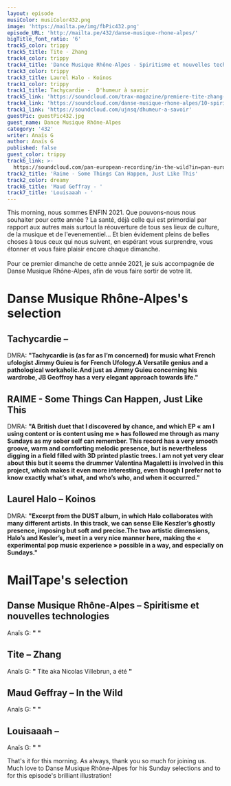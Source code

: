 ```yaml
---
layout: episode
musiColor: musiColor432.png
image: 'https://mailta.pe/img/fbPic432.png'
episode_URL: 'http://mailta.pe/432/danse-musique-rhone-alpes/'
bigTitle_font_ratio: '6'
track5_color: trippy
track5_title: Tite - Zhang
track4_color: trippy
track4_title: 'Dance Musique Rhône-Alpes - Spiritisme et nouvelles technologies '
track3_color: trippy
track3_title: Laurel Halo - Koinos
track1_color: trippy
track1_title: Tachycardie -  D'humeur à savoir
track5_link: 'https://soundcloud.com/trax-magazine/premiere-tite-zhang-fragil-musique'
track4_link: 'https://soundcloud.com/danse-musique-rhone-alpes/10-spiritisme-mtrdigit-v1'
track1_link: 'https://soundcloud.com/ujnsq/dhumeur-a-savoir'
guestPic: guestPic432.jpg
guest_name: Dance Musique Rhône-Alpes
category: '432'
writer: Anaïs G
author: Anaïs G
published: false
guest_color: trippy
track6_link: >-
  https://soundcloud.com/pan-european-recording/in-the-wild?in=pan-european-recording/sets/maud-geffray-1994
track2_title: 'Raime - Some Things Can Happen, Just Like This'
track2_color: dreamy
track6_title: 'Maud Geffray - '
track7_title: 'Louisaaah - '
---
```


<p id="introduction">This morning, nous sommes ENFIN 2021. Que pouvons-nous nous souhaiter pour cette année ? La santé, déjà celle qui est primordial par rapport aux autres mais surtout la réouverture de tous ses lieux de culture, de la musique et de l'evenementiel... Et bien évidement pleins de belles choses à tous ceux qui nous suivent, en espérant vous surprendre, vous étonner et vous faire plaisir encore chaque dimanche. 
<br><br>
Pour ce premier dimanche de cette année 2021, je suis accompagnée de Danse Musique Rhône-Alpes, afin de vous faire sortir de votre lit. 
</p>


# Danse Musique Rhône-Alpes's selection

## Tachycardie – 
DMRA: **"**Tachycardie is (as far as I’m concerned) for music what French ufologist Jimmy Guieu is for French Ufology.A Versatile genius and a pathological workaholic.And just as Jimmy Guieu concerning his wardrobe, JB Geoffroy has a very elegant approach towards life.**"**

## RAIME - Some Things Can Happen, Just Like This
DMRA: **"**A British duet that I discovered by chance, and which EP « am I using content or is content using me » has followed me through as many Sundays as my sober self can remember.
This record has a very smooth groove, warm and comforting melodic presence, but is nevertheless digging in a field filled with 3D printed plastic trees. 
I am not yet very clear about this but it seems the drummer Valentina Magaletti is involved in this project, which makes it even more interesting, even though I prefer not to know exactly what’s what, and who’s who, and when it occurred.**"**

## Laurel Halo – Koinos
DMRA: **"**Excerpt from the DUST album, in which Halo collaborates with many different artists.
In this track, we can sense Elie Keszler’s ghostly presence, imposing but soft and precise.The two artistic dimensions, Halo’s and Kesler’s, meet in a very nice manner here, making the « experimental pop music experience » possible in a way, and especially on Sundays.**"**


# MailTape's selection

## Danse Musique Rhône-Alpes – Spiritisme et nouvelles technologies
Anaïs G: **"** **"**

## Tite – Zhang
Anaïs G: **"** Tite aka Nicolas Villebrun, a été  **"**

## Maud Geffray – In the Wild 
Anaïs G: **"** **"**

## Louisaaah – 
Anaïs G: **"** **"**


<p id="outroduction">That's it for this morning. As always, thank you so much for joining us. Much love to Danse Musique Rhône-Alpes for his Sunday selections and to for this episode's brilliant illustration!</p>
